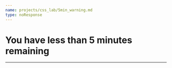 ```yaml
---
name: projects/css_lab/5min_warning.md
type: noResponse
---
```


# You have less than 5 minutes remaining

---
